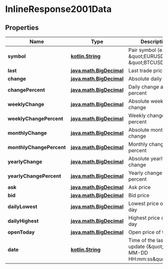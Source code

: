 # InlineResponse2001Data

## Properties
Name | Type | Description | Notes
------------ | ------------- | ------------- | -------------
**symbol** | [**kotlin.String**](.md) | Pair symbol (e.g. \&quot;EURUSD\&quot;, \&quot;BTCUSD\&quot;) |  [optional]
**last** | [**java.math.BigDecimal**](java.math.BigDecimal.md) | Last trade price |  [optional]
**change** | [**java.math.BigDecimal**](java.math.BigDecimal.md) | Absolute daily change |  [optional]
**changePercent** | [**java.math.BigDecimal**](java.math.BigDecimal.md) | Daily change as a percent |  [optional]
**weeklyChange** | [**java.math.BigDecimal**](java.math.BigDecimal.md) | Absolute weekly change |  [optional]
**weeklyChangePercent** | [**java.math.BigDecimal**](java.math.BigDecimal.md) | Weekly change as a percent |  [optional]
**monthlyChange** | [**java.math.BigDecimal**](java.math.BigDecimal.md) | Absolute monthly change |  [optional]
**monthlyChangePercent** | [**java.math.BigDecimal**](java.math.BigDecimal.md) | Monthly change as a percent |  [optional]
**yearlyChange** | [**java.math.BigDecimal**](java.math.BigDecimal.md) | Absolute yearly change |  [optional]
**yearlyChangePercent** | [**java.math.BigDecimal**](java.math.BigDecimal.md) | Yearly change as a percent |  [optional]
**ask** | [**java.math.BigDecimal**](java.math.BigDecimal.md) | Ask price |  [optional]
**bid** | [**java.math.BigDecimal**](java.math.BigDecimal.md) | Bid price |  [optional]
**dailyLowest** | [**java.math.BigDecimal**](java.math.BigDecimal.md) | Lowest price of the day |  [optional]
**dailyHighest** | [**java.math.BigDecimal**](java.math.BigDecimal.md) | Highest price of the day |  [optional]
**openToday** | [**java.math.BigDecimal**](java.math.BigDecimal.md) | Open price of the day |  [optional]
**date** | [**kotlin.String**](.md) | Time of the last update (\&quot;YYYY-MM-DD HH:mm:ss\&quot;) |  [optional]
